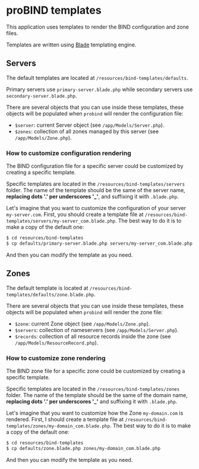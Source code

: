 # proBIND templates
This application uses templates to render the BIND configuration and zone files. 

Templates are written using [Blade](https://laravel.com/docs/8.x/blade) templating engine.

## Servers
The default templates are located at `/resources/bind-templates/defaults`. 

Primary servers use `primary-server.blade.php` while secondary servers use `secondary-server.blade.php`.

There are several objects that you can use inside these templates, these objects will be populated when `probind` will render the configuration file:

- `$server`: current Server object (see `/app/Models/Server.php`).
- `$zones`: collection of all zones managed by this server (see `/app/Models/Zone.php`).

### How to customize configuration rendering
The BIND configuration file for a specific server could be customized by creating a specific template.

Specific templates are located in the `/resources/bind-templates/servers` folder. The name of the template should be the same of the server name, **replacing dots '.' per underscores '_'**, and suffixing it with `.blade.php`.

Let's imagine that you want to customize the configuration of your server `my-server.com`. First, you should create a template file at `/resources/bind-templates/servers/my-server_com.blade.php`. The best way to do it is to make a copy of the default one:

```bash
$ cd resources/bind-templates
$ cp defaults/primary-server.blade.php servers/my-server_com.blade.php
```

And then you can modify the template as you need.

## Zones
The default template is located at `/resources/bind-templates/defaults/zone.blade.php`.

There are several objects that you can use inside these templates, these objects will be populated when `probind` will render the zone file:

- `$zone`: current Zone object (see `/app/Models/Zone.php`).
- `$servers`: collection of nameservers (see `/app/Models/Server.php`).
- `$records`: collection of all resource records inside the zone (see `/app/Models/ResourceRecord.php`).

### How to customize zone rendering
The BIND zone file for a specific zone could be customized by creating a specific template. 

Specific templates are located in the `/resources/bind-templates/zones` folder. The name of the template should be the same of the domain name, **replacing dots '.' per underscores '_'** and suffixing it with `.blade.php`.

Let's imagine that you want to customize how the Zone `my-domain.com` is rendered. First, I should create a template file at `/resources/bind-templates/zones/my-domain_com.blade.php`. The best way to do it is to make a copy of the default one:

```bash
$ cd resources/bind-templates
$ cp defaults/zone.blade.php zones/my-domain_com.blade.php
```

And then you can modify the template as you need.
